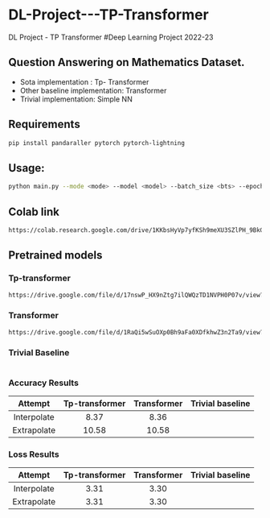 # DL-Project---TP-Transformer
DL Project - TP Transformer
#Deep Learning Project 2022-23
## Question Answering on Mathematics Dataset. 
- Sota implementation : Tp- Transformer
- Other baseline implementation: Transformer
- Trivial implementation: Simple NN

## Requirements
```bash
pip install pandaraller pytorch pytorch-lightning
```
## Usage:
```bash
python main.py --mode <mode> --model <model> --batch_size <bts> --epochs <n> --train_pct <pct> --test_pct <pct>
```

## Colab link
```bash
https://colab.research.google.com/drive/1KKbsHyVp7yfKSh9meXU3SZlPH_9BkGz5#scrollTo=eEG-73l8abXg
```

## Pretrained models
### Tp-transformer
```bash
https://drive.google.com/file/d/17nswP_HX9nZtg7ilQWQzTD1NVPH0P07v/view?usp=sharing
```
### Transformer
```bash
https://drive.google.com/file/d/1RaQi5wSuOXp0Bh9aFa0XDfkhwZ3n2Ta9/view?usp=sharing
```
### Trivial Baseline
```bash
```

### Accuracy Results
| Attempt | Tp-transformer    | Transformer    | Trivial baseline
| :---:   | :---: | :---: | :---: |
| Interpolate | 8.37   | 8.36   |
| Extrapolate | 10.58   | 10.58   |

### Loss Results
| Attempt | Tp-transformer    | Transformer    | Trivial baseline
| :---:   | :---: | :---: | :---: |
| Interpolate | 3.31   | 3.30   |
| Extrapolate | 3.31  | 3.30   |
